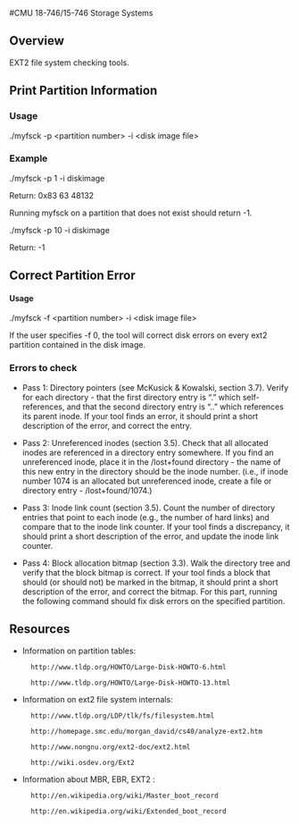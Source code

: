 #CMU 18-746/15-746 Storage Systems
## Overview
EXT2 file system checking tools.

## Print Partition Information
### Usage
./myfsck -p \<partition number\> -i \<disk image file\>

### Example
./myfsck -p 1 -i diskimage

Return: 0x83 63 48132

Running myfsck on a partition that does not exist should return -1. 

./myfsck -p 10 -i diskimage

Return: -1

## Correct Partition Error
#### Usage
./myfsck -f \<partition number\> -i \<disk image file\>

If the user specifies -f 0, the tool will correct disk errors on every ext2 partition contained in the disk image.

### Errors to check
* Pass 1: Directory pointers (see McKusick & Kowalski, section 3.7). Verify for each directory - that the first directory entry is “.” which self-references, and that the second directory entry is “..” which references its parent inode. If your tool finds an error, it should print a short description of the error, and correct the entry.

* Pass 2: Unreferenced inodes (section 3.5). Check that all allocated inodes are referenced in a directory entry somewhere. If you find an unreferenced inode, place it in the /lost+found directory - the name of this new entry in the directory should be the inode number. (i.e., if inode number 1074 is an allocated but unreferenced inode, create a file or directory entry - /lost+found/1074.)

* Pass 3: Inode link count (section 3.5). Count the number of directory entries that point to each inode (e.g., the number of hard links) and compare that to the inode link counter. If your tool finds a discrepancy, it should print a short description of the error, and update the inode link counter.

* Pass 4: Block allocation bitmap (section 3.3). Walk the directory tree and verify that the block bitmap is correct. If your tool finds a block that should (or should not) be marked in the bitmap, it should print a short description of the error, and correct the bitmap.
For this part, running the following command should fix disk errors on the specified partition.

## Resources
* Information on partition tables: 

		http://www.tldp.org/HOWTO/Large-Disk-HOWTO-6.html 
		
		http://www.tldp.org/HOWTO/Large-Disk-HOWTO-13.html

* Information on ext2 file system internals: 

		http://www.tldp.org/LDP/tlk/fs/filesystem.html 

		http://homepage.smc.edu/morgan_david/cs40/analyze-ext2.htm 

		http://www.nongnu.org/ext2-doc/ext2.html 

		http://wiki.osdev.org/Ext2

* Information about MBR, EBR, EXT2 : 

		http://en.wikipedia.org/wiki/Master_boot_record 

		http://en.wikipedia.org/wiki/Extended_boot_record
